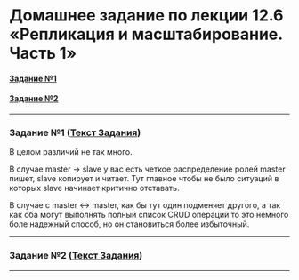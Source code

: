 # Домашнее задание по лекции 12.6 «Репликация и масштабирование. Часть 1»

#### [Задание №1](#задание-1-текст-задания)
#### [Задание №2](#задание-2-текст-задания)

---

### Задание №1 ([Текст Задания](https://github.com/netology-code/sdb-homeworks/blob/main/12-06.md#%D0%B7%D0%B0%D0%B4%D0%B0%D0%BD%D0%B8%D0%B5-1))

В целом различий не так много.

В случае master -> slave у вас есть четкое распределение ролей master пишет, slave копирует и читает. Тут главное чтобы
не было ситуаций в которых slave начинает критично отставать.

В случае с master <-> master, как бы тут один подменяет другого, а так как оба могут выполнять полный список CRUD операций
то это немного боле надежный способ, но он становиться более избыточный.

---

### Задание №2 ([Текст Задания](https://github.com/netology-code/sdb-homeworks/blob/main/12-06.md#%D0%B7%D0%B0%D0%B4%D0%B0%D0%BD%D0%B8%D0%B5-2))




---




